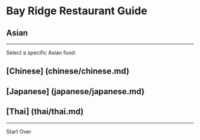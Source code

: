 # Bay Ridge Restaurant Guide
## Asian
---
Select a specific Asian food:
## [Chinese] (chinese/chinese.md)
## [Japanese] (japanese/japanese.md)
## [Thai] (thai/thai.md)
---
Start Over